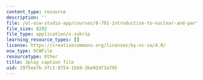 ```yaml
---
content_type: resource
description: ''
file: /ol-ocw-studio-app/courses/8-701-introduction-to-nuclear-and-particle-physics-fall-2020/2975ee7b3fc187541bb93be92df3a795_6xzjJ5ncGxY.srt
file_size: 8202
file_type: application/x-subrip
learning_resource_types: []
license: https://creativecommons.org/licenses/by-nc-sa/4.0/
ocw_type: OCWFile
resourcetype: Other
title: 3play caption file
uid: 2975ee7b-3fc1-8754-1bb9-3be92df3a795
---
```

